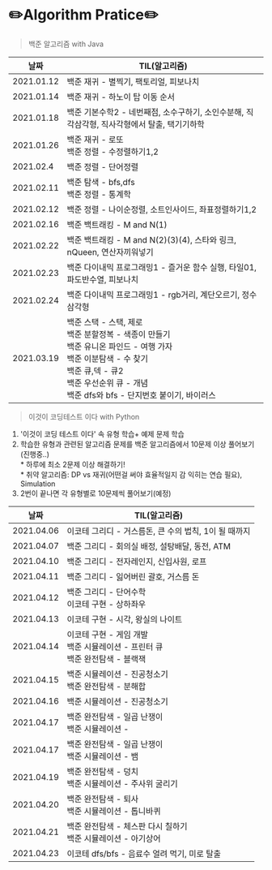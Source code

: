 # ✏️Algorithm Pratice✏️

> 백준 알고리즘 with Java

| **날짜**   | **TIL(알고리즘)**                                                                                                                                                                                                       |
| ---------- | ----------------------------------------------------------------------------------------------------------------------------------------------------------------------------------------------------------------------- |
| 2021.01.12 | 백준 재귀 - 별찍기, 팩토리얼, 피보나치                                                                                                                                                                                  |
| 2021.01.14 | 백준 재귀 - 하노이 탑 이동 순서                                                                                                                                                                                         |
| 2021.01.18 | 백준 기본수학2 - 네번째점, 소수구하기, 소인수분해, 직각삼각형, 직사각형에서 탈출, 택기기하학                                                                                                                            |
| 2021.01.26 | 백준 재귀 - 로또</br>백준 정렬 - 수정렬하기1,2                                                                                                                                                                          |
| 2021.02.4  | 백준 정렬 - 단어정렬                                                                                                                                                                                                    |
| 2021.02.11 | 백준 탐색 - bfs,dfs </br> 백준 정렬 - 통계학                                                                                                                                                                            |
| 2021.02.12 | 백준 정렬 - 나이순정렬, 소트인사이드, 좌표정렬하기1,2                                                                                                                                                                   |
| 2021.02.16 | 백준 백트래킹 - M and N(1)                                                                                                                                                                                              |
| 2021.02.22 | 백준 백트래킹 - M and N(2)(3)(4), 스타와 링크, nQueen, 연산자끼워넣기                                                                                                                                                   |
| 2021.02.23 | 백준 다이내믹 프로그래밍1 - 즐거운 함수 실행, 타일01, 파도반수열, 피보나치                                                                                                                                              |
| 2021.02.24 | 백준 다이내믹 프로그래밍1 - rgb거리, 계단오르기, 정수삼각형                                                                                                                                                             |
| 2021.03.19 | 백준 스택 - 스택, 제로</br>백준 분할정복 - 색종이 만들기</br>백준 유니온 파인드 - 여행 가자</br>백준 이분탐색 - 수 찾기</br>백준 큐,덱 - 큐2</br>백준 우선순위 큐 - 개념</br>백준 dfs와 bfs - 단지번호 붙이기, 바이러스 |

> 이것이 코딩테스트 이다 with Python

1. '이것이 코딩 테스트 이다' 속 유형 학습+ 예제 문제 학습
2. 학습한 유형과 관련된 알고리즘 문제를 백준 알고리즘에서 10문제 이상 풀어보기 (진행중..)
   </br> \* 하루에 최소 2문제 이상 해결하기!
   </br> \* 취약 알고리즘: DP vs 재귀(어떤걸 써야 효율적일지 감 익히는 연습 필요), Simulation
3. 2번이 끝나면 각 유형별로 10문제씩 풀어보기(예정)

| **날짜**   | **TIL(알고리즘)**                                                                  |
| ---------- | ---------------------------------------------------------------------------------- |
| 2021.04.06 | 이코테 그리디 - 거스름돈, 큰 수의 법칙, 1이 될 때까지                              |
| 2021.04.07 | 백준 그리디 - 회의실 배정, 설탕배달, 동전, ATM                                     |
| 2021.04.10 | 백준 그리디 - 전자레인지, 신입사원, 로프                                           |
| 2021.04.11 | 백준 그리디 - 잃어버린 괄호, 거스름 돈                                             |
| 2021.04.12 | 백준 그리디 - 단어수학</br>이코테 구현 - 상하좌우                                  |
| 2021.04.13 | 이코테 구현 - 시각, 왕실의 나이트                                                  |
| 2021.04.14 | 이코테 구현 - 게임 개발</br>백준 시뮬레이션 - 프린터 큐</br>백준 완전탐색 - 블랙잭 |
| 2021.04.15 | 백준 시뮬레이션 - 진공청소기</br>백준 완전탐색 - 분해합                            |
| 2021.04.16 | 백준 시뮬레이션 - 진공청소기                                                       |
| 2021.04.17 | 백준 완전탐색 - 일곱 난쟁이</br>백준 시뮬레이션 -                                  |
|2021.04.17|백준 완전탐색 - 일곱 난쟁이</br>백준 시뮬레이션 - 뱀|
|2021.04.19|백준 완전탐색 - 덩치</br> 백준 시뮬레이션 - 주사위 굴리기|
|2021.04.20|백준 완전탐색 - 퇴사</br> 백준 시뮬레이션 - 톱니바퀴|
|2021.04.21|백준 완전탐색 - 체스판 다시 칠하기</br> 백준 시뮬레이션 - 아기상어|
|2021.04.23|이코테 dfs/bfs - 음료수 얼려 먹기, 미로 탈출